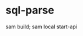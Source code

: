 # sql-parse

sam build; sam local start-api

<!-- npm i

- py -3 -m venv venv (Run in root)


- venv\Scripts\activate
- pip install -e . (Run in root; https://stackoverflow.com/questions/6323860/sibling-package-imports)
- cd src

- venv\Scripts\activate; cd src; $env:FLASK_ENV = "development"; flask run
- $env:FLASK_ENV = "development"; flask run
- flask run

"pip freeze > requirements.txt" in Powershell (and maybe other tools) results in UTF16 encoding which cannot be processed by serverless
Run in project folder and then move to root level (run in test-engine/test_engine; move to test-engine) to avoid interference with node env
- pip freeze | Out-File -Encoding UTF8 requirements.txt -->